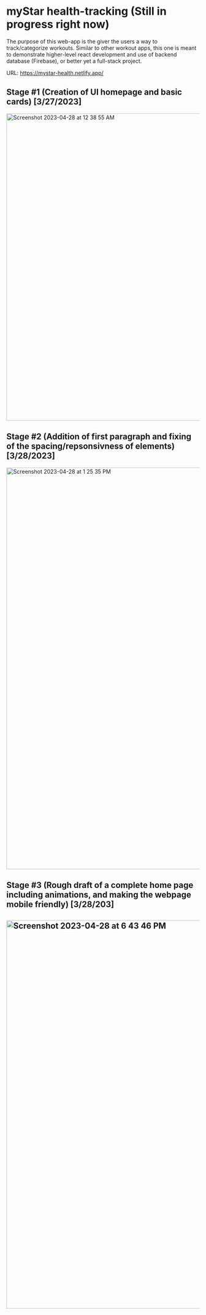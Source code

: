 # myStar health-tracking (Still in progress right now)
The purpose of this web-app is the giver the users a way to track/categorize workouts. Similar to other workout apps, this one is meant to demonstrate higher-level react development and use of backend database (Firebase), or better yet a full-stack project.

URL: https://mystar-health.netlify.app/


<h2>Stage #1 (Creation of UI homepage and basic cards) [3/27/2023]</h2>
<img width="800" alt="Screenshot 2023-04-28 at 12 38 55 AM" src="https://user-images.githubusercontent.com/99677330/235063501-f7abb390-33f1-4474-9841-8ccc88096d89.png">

<h2>Stage #2 (Addition of first paragraph and fixing of the spacing/repsonsivness of elements) [3/28/2023]</h2>
<img width="1046" alt="Screenshot 2023-04-28 at 1 25 35 PM" src="https://user-images.githubusercontent.com/99677330/235224925-4aff9d22-8f5e-456a-99f8-89ac55592c09.png">

<h2>Stage #3 (Rough draft of a complete home page including animations, and making the webpage mobile friendly) [3/28/203]<h2/>
<img width="1011" alt="Screenshot 2023-04-28 at 6 43 46 PM" src="https://user-images.githubusercontent.com/99677330/235270403-71233c87-2a13-471a-9eb5-d031636792d5.png">
